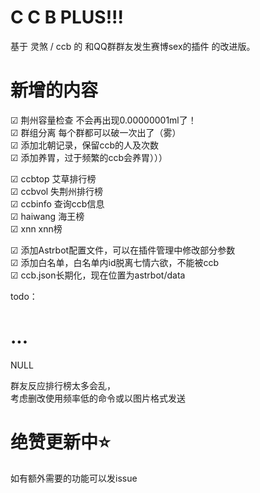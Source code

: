 # C C B PLUS!!!

基于 灵煞 / ccb 的 和QQ群群友发生赛博sex的插件 的改进版。

# 新增的内容

☑ 荆州容量检查 不会再出现0.00000001ml了！<br>
☑ 群组分离 每个群都可以破一次出了（雾）<br>
☑ 添加北朝记录，保留ccb的人及次数 <br>
☑ 添加养胃，过于频繁的ccb会养胃）））<br>

☑ ccbtop 艾草排行榜<br>
☑ ccbvol 失荆州排行榜<br>
☑ ccbinfo 查询ccb信息<br>
☑ haiwang 海王榜<br>
☑ xnn xnn榜<br>

☑ 添加Astrbot配置文件，可以在插件管理中修改部分参数<br>
☑ 添加白名单，白名单内id脱离七情六欲，不能被ccb<br>
☑ ccb.json长期化，现在位置为astrbot/data

todo：<br>

# ...<br>
NULL <br>

群友反应排行榜太多会乱，<br>
考虑删改使用频率低的命令或以图片格式发送

# 绝赞更新中⭐
如有额外需要的功能可以发issue